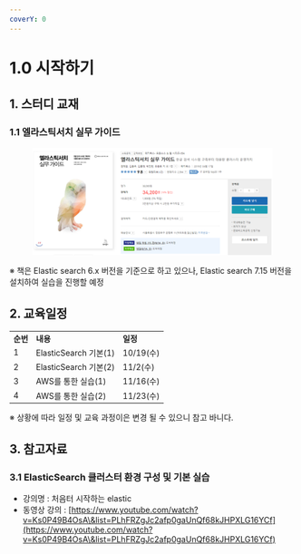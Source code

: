```yaml
---
coverY: 0
---
```


# 1.0 시작하기

## **1. 스터디 교재** &#x20;

### 1.1 엘라스틱서치 실무 가이드

<figure><img src="../.gitbook/assets/image.png" alt=""><figcaption></figcaption></figure>

※ 책은 Elastic search 6.x 버전을 기준으로 하고 있으나, Elastic search 7.15 버전을 설치하여 실습을 진행할 예정

## 2. 교육일정

|        |                     |          |
| ------ | ------------------- | -------- |
| **순번** | **내용**              | **일정**   |
| 1      | ElasticSearch 기본(1) | 10/19(수) |
| 2      | ElasticSearch 기본(2) | 11/2(수)  |
| 3      | AWS를 통한 실습(1)       | 11/16(수) |
| 4      | AWS를 통한 실습(2)       | 11/23(수) |

&#x20; ※ 상황에 따라 일정 및 교육 과정이은 변경 될 수 있으니 참고 바니다.



## 3. 참고자료

### 3.1 ElasticSearch 클러스터 환경 구성 및 기본 실습

* 강의명 : 처음터 시작하는 elastic
* 동영상 강의 : [https://www.youtube.com/watch?v=Ks0P49B4OsA\&list=PLhFRZgJc2afp0gaUnQf68kJHPXLG16YCf](https://www.youtube.com/watch?v=Ks0P49B4OsA\&list=PLhFRZgJc2afp0gaUnQf68kJHPXLG16YCf)



